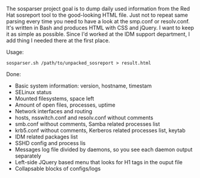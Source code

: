 The sosparser project goal is to dump daily used information from the Red Hat sosreport tool to the good-looking HTML file. Just not to repeat same parsing every time you need to have a look at the smp.conf or resolv.conf. It's written in Bash and produces HTML with CSS and jQuery. I want to keep it as simple as possible. Since I'd worked at the IDM support department, I add thing I needed there at the first place.

Usage:

    sosparser.sh /path/to/unpacked_sosreport > result.html

Done:
 * Basic system information: version, hostname, timestam
 * SELinux status
 * Mounted filesystems, space left
 * Amount of open files, processes, uptime
 * Network interfaces and routing 
 * hosts, nsswitch.conf and resolv.conf without comments
 * smb.conf without comments, Samba related processes list
 * krb5.conf without comments, Kerberos related processes list, keytab
 * IDM related packages list
 * SSHD config and process lis
 * Messages log file divided by daemons, so you see each daemon output separately
 * Left-side JQuery based menu that looks for H1 tags in the ouput file
 * Collapsable blocks of configs/logs
